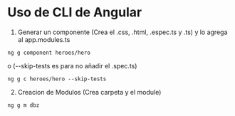 # Uso de CLI de Angular

1. Generar un componente (Crea el .css, .html, .espec.ts y .ts) y lo agrega al app.modules.ts
```
ng g component heroes/hero
```
o (--skip-tests es para no añadir el .spec.ts)
```
ng g c heroes/hero --skip-tests
```

2. Creacion de Modulos (Crea carpeta y el module)
```
ng g m dbz
```

